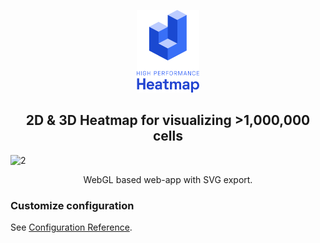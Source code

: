 <p align="center">
 <a href=""><img width="20%" src="docs/resources/header_logo.svg" /></a>
</p>

<h2 align="center">2D & 3D Heatmap for visualizing >1,000,000 cells</h2>

![2](https://user-images.githubusercontent.com/26855197/98729845-c790f100-239b-11eb-8093-ac387629b8b3.gif)

<p align="center">WebGL based web-app with SVG export.</p>



### Customize configuration
See [Configuration Reference](https://cli.vuejs.org/config/).
